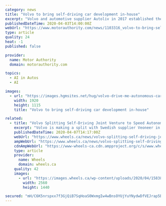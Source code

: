 ```yaml
---
category: news
title: "Volvo to bring self-driving car development in-house"
excerpt: "Volvo and automotive supplier Autoliv in 2017 established the joint venture Zenuity to oversee the development of driver-assist features and a fully self-driving system. On Thursday, Volvo said Zenuity will be split, with the fully self-driving division to become a standalone company fully owned by Volvo and the driver-assist division to be ..."
publishedDateTime: 2020-04-03T14:00:00Z
webUrl: "https://www.motorauthority.com/news/1103316_volvo-to-bring-self-driving-car-development-in-house"
type: article
quality: 24
heat: -1
published: false

provider:
  name: Motor Authority
  domain: motorauthority.com

topics:
  - AI in Autos
  - AI

images:
  - url: "https://images.hgmsites.net/hug/volvo-drive-me-autonomous-car-pilot-project-in-gothenburg-sweden_100564950_h.jpg"
    width: 1920
    height: 1115
    title: "Volvo to bring self-driving car development in-house"

related:
  - title: "Volvo Splitting Self-Driving Joint Venture to Speed Autonomous Development"
    excerpt: "Volvo is making a split with Swedish supplier Veoneer in a move that it says will help speed up Volvo’s development in new autonomous vehicle technology, focusing on bringing it to vehicles more quickly. Zenuity was the name of the 50-50 joint venture between Volvo Cars and Veoneer, a company that is developing software, hardware, and systems ..."
    publishedDateTime: 2020-04-07T14:17:00Z
    webUrl: "https://www.wheels.ca/news/volvo-splitting-self-driving-joint-venture-to-speed-autonomous-development/"
    ampWebUrl: "https://www.wheels.ca/news/volvo-splitting-self-driving-joint-venture-to-speed-autonomous-development/amp/"
    cdnAmpWebUrl: "https://www-wheels-ca.cdn.ampproject.org/c/s/www.wheels.ca/news/volvo-splitting-self-driving-joint-venture-to-speed-autonomous-development/amp/"
    type: article
    provider:
      name: Wheels
      domain: wheels.ca
    quality: 42
    images:
      - url: "https://images.wheels.ca/wp-content/uploads/2020/04/158389_Autonomous_drive_technology_Complete_system_solution-scaled.jpg"
        width: 2560
        height: 1440

secured: "mH/C6K5nrspxx7f3GjQiB7SqHoaS0WxmgIw4wBnsOYUjYuYNydwDfVEJrap5BcFFdrUPmO6WkJKmBRBm5D6g6qB2f9zTlRG2ajZRkVgm4eZYjR63VcM2Tg3uGRlH28R7+e1bviUCD8PNqrEKtyGWCWAkt4Yt/2mFNC5k+R5vT/Mv6ILmVdFlGv/0I4h03GrzrEMnYoqflcX/RokwExVWsflfR6GMu73AjetD4kQ91U43TZ+SNiXXoK9DyU6LHazUSyZg/4FG/RReXUJ6fie3CkLbNUp0VvY/ug6kBG54ljpLmuDB1JoZMlvIFZuAQ8+wD8LqITn3Xg/JNSmtPUwfWHupD16HsESU7t+H0MyzCaZNOyDjhMnt/NtHiRXTuSyl782YniJv1XaS9gLzoOuHHzplGTT3Lh3MX6tOleBhwyf03KiuuUrfW3oLoKKXUmgrN1hSQozVzpR3kU0bu6k/xSYIBaLCefSQC/wTXFwV9VA=;9FPN6dRGUOd4ffeu1Jpf8A=="
---
```


